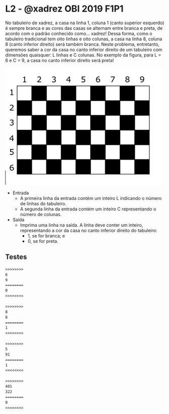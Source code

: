 # L2 - @xadrez OBI 2019 F1P1

No tabuleiro de xadrez, a casa na linha 1, coluna 1 (canto superior esquerdo) é sempre branca e as cores das casas se alternam entre branca e preta, de acordo com o padrão conhecido como... xadrez! Dessa forma, como o tabuleiro tradicional tem oito linhas e oito colunas, a casa na linha 8, coluna 8 (canto inferior direito) será também branca. Neste problema, entretanto, queremos saber a cor da casa no canto inferior direito de um tabuleiro com dimensões quaisquer: L linhas e C colunas. No exemplo da figura, para L = 6 e C = 9, a casa no canto inferior direito será preta!

![_](image.png)

- Entrada
  - A primeira linha da entrada contém um inteiro L indicando o número de linhas do tabuleiro.
  - A segunda linha da entrada contém um inteiro C representando o número de colunas.
- Saída
  - Imprima uma linha na saída. A linha deve conter um inteiro, representando a cor da casa no canto inferior direito do tabuleiro:
    - 1, se for branca; e
    - 0, se for preta.

## Testes

``` txt
>>>>>>>>
6
9
========
0
<<<<<<<<

>>>>>>>>
8
8
========
1
<<<<<<<<

>>>>>>>>
5
91
========
1
<<<<<<<<

>>>>>>>>
401
322
========
0
<<<<<<<<
```
